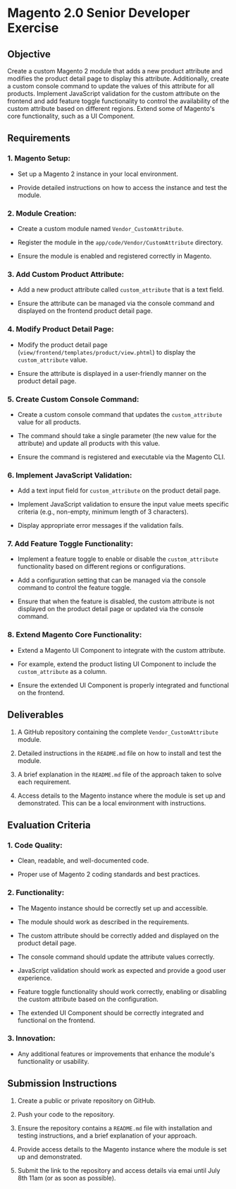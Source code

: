 # Magento 2.0 Senior Developer Exercise

## Objective

<p>Create a custom Magento 2 module that adds a new product attribute and modifies the product detail page to display this attribute. Additionally, create a custom console command to update the values of this attribute for all products. Implement JavaScript validation for the custom attribute on the frontend and add feature toggle functionality to control the availability of the custom attribute based on different regions. Extend some of Magento's core functionality, such as a UI Component. </p>

## Requirements

### 1. Magento Setup:

- Set up a Magento 2 instance in your local environment.

- Provide detailed instructions on how to access the instance and test the module.

### 2. Module Creation:

- Create a custom module named `Vendor_CustomAttribute`.

- Register the module in the `app/code/Vendor/CustomAttribute` directory.

- Ensure the module is enabled and registered correctly in Magento.

### 3. Add Custom Product Attribute:

- Add a new product attribute called `custom_attribute` that is a text field.

- Ensure the attribute can be managed via the console command and displayed on the frontend product detail page.

### 4. Modify Product Detail Page:

- Modify the product detail page (`view/frontend/templates/product/view.phtml`) to display the `custom_attribute` value.

- Ensure the attribute is displayed in a user-friendly manner on the product detail page.

### 5. Create Custom Console Command:

- Create a custom console command that updates the `custom_attribute` value for all products.

- The command should take a single parameter (the new value for the attribute) and update all products with this value.

- Ensure the command is registered and executable via the Magento CLI.

### 6. Implement JavaScript Validation:

- Add a text input field for `custom_attribute` on the product detail page.

- Implement JavaScript validation to ensure the input value meets specific criteria (e.g., non-empty, minimum length of 3 characters).

- Display appropriate error messages if the validation fails.

### 7. Add Feature Toggle Functionality:

- Implement a feature toggle to enable or disable the `custom_attribute` functionality based on different regions or configurations.

- Add a configuration setting that can be managed via the console command to control the feature toggle.

- Ensure that when the feature is disabled, the custom attribute is not displayed on the product detail page or updated via the console command.

### 8. Extend Magento Core Functionality:

- Extend a Magento UI Component to integrate with the custom attribute.

- For example, extend the product listing UI Component to include the `custom_attribute` as a column.

- Ensure the extended UI Component is properly integrated and functional on the frontend.

## Deliverables
1. A GitHub repository containing the complete `Vendor_CustomAttribute` module.

2. Detailed instructions in the `README.md` file on how to install and test the module.

3. A brief explanation in the `README.md` file of the approach taken to solve each requirement.

4. Access details to the Magento instance where the module is set up and demonstrated. This can be a local environment with instructions.

## Evaluation Criteria
### 1. Code Quality:

- Clean, readable, and well-documented code.

- Proper use of Magento 2 coding standards and best practices.

### 2. Functionality:

- The Magento instance should be correctly set up and accessible.

- The module should work as described in the requirements.

- The custom attribute should be correctly added and displayed on the product detail page.

- The console command should update the attribute values correctly.

- JavaScript validation should work as expected and provide a good user experience.

- Feature toggle functionality should work correctly, enabling or disabling the custom attribute based on the configuration.

- The extended UI Component should be correctly integrated and functional on the frontend.

### 3. Innovation:

- Any additional features or improvements that enhance the module's functionality or usability.

## Submission Instructions

1. Create a public or private repository on GitHub.

2. Push your code to the repository.

3. Ensure the repository contains a `README.md` file with installation and testing instructions, and a brief explanation of your approach.

4. Provide access details to the Magento instance where the module is set up and demonstrated.

5. Submit the link to the repository and access details via emai until July 8th 11am (or as soon as possible).


